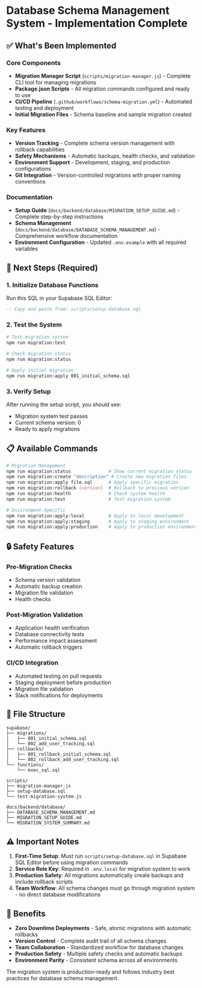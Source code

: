 # Database Schema Management System - Implementation Complete

## ✅ What's Been Implemented

### Core Components
- **Migration Manager Script** (`scripts/migration-manager.js`) - Complete CLI tool for managing migrations
- **Package.json Scripts** - All migration commands configured and ready to use
- **CI/CD Pipeline** (`.github/workflows/schema-migration.yml`) - Automated testing and deployment
- **Initial Migration Files** - Schema baseline and sample migration created

### Key Features
- **Version Tracking** - Complete schema version management with rollback capabilities
- **Safety Mechanisms** - Automatic backups, health checks, and validation
- **Environment Support** - Development, staging, and production configurations
- **Git Integration** - Version-controlled migrations with proper naming conventions

### Documentation
- **Setup Guide** (`docs/backend/database/MIGRATION_SETUP_GUIDE.md`) - Complete step-by-step instructions
- **Schema Management** (`docs/backend/database/DATABASE_SCHEMA_MANAGEMENT.md`) - Comprehensive workflow documentation
- **Environment Configuration** - Updated `.env.example` with all required variables

## 🚀 Next Steps (Required)

### 1. Initialize Database Functions
Run this SQL in your Supabase SQL Editor:

```sql
-- Copy and paste from: scripts/setup-database.sql
```

### 2. Test the System
```bash
# Test migration system
npm run migration:test

# Check migration status
npm run migration:status

# Apply initial migration
npm run migration:apply 001_initial_schema.sql
```

### 3. Verify Setup
After running the setup script, you should see:
- Migration system test passes
- Current schema version: 0
- Ready to apply migrations

## 📋 Available Commands

```bash
# Migration Management
npm run migration:status              # Show current migration status
npm run migration:create "description" # Create new migration files
npm run migration:apply file.sql      # Apply specific migration
npm run migration:rollback [version]  # Rollback to previous version
npm run migration:health              # Check system health
npm run migration:test                # Test migration system

# Environment-Specific
npm run migration:apply:local         # Apply to local development
npm run migration:apply:staging       # Apply to staging environment
npm run migration:apply:production    # Apply to production environment
```

## 🔒 Safety Features

### Pre-Migration Checks
- Schema version validation
- Automatic backup creation
- Migration file validation
- Health checks

### Post-Migration Validation
- Application health verification
- Database connectivity tests
- Performance impact assessment
- Automatic rollback triggers

### CI/CD Integration
- Automated testing on pull requests
- Staging deployment before production
- Migration file validation
- Slack notifications for deployments

## 📁 File Structure

```
supabase/
├── migrations/
│   ├── 001_initial_schema.sql
│   └── 002_add_user_tracking.sql
├── rollbacks/
│   ├── 001_rollback_initial_schema.sql
│   └── 002_rollback_add_user_tracking.sql
└── functions/
    └── exec_sql.sql

scripts/
├── migration-manager.js
├── setup-database.sql
└── test-migration-system.js

docs/backend/database/
├── DATABASE_SCHEMA_MANAGEMENT.md
├── MIGRATION_SETUP_GUIDE.md
└── MIGRATION_SYSTEM_SUMMARY.md
```

## ⚠️ Important Notes

1. **First-Time Setup**: Must run `scripts/setup-database.sql` in Supabase SQL Editor before using migration commands
2. **Service Role Key**: Required in `.env.local` for migration system to work
3. **Production Safety**: All migrations automatically create backups and include rollback scripts
4. **Team Workflow**: All schema changes must go through migration system - no direct database modifications

## 🎯 Benefits

- **Zero Downtime Deployments** - Safe, atomic migrations with automatic rollbacks
- **Version Control** - Complete audit trail of all schema changes
- **Team Collaboration** - Standardized workflow for database changes
- **Production Safety** - Multiple safety checks and automatic backups
- **Environment Parity** - Consistent schema across all environments

The migration system is production-ready and follows industry best practices for database schema management.
